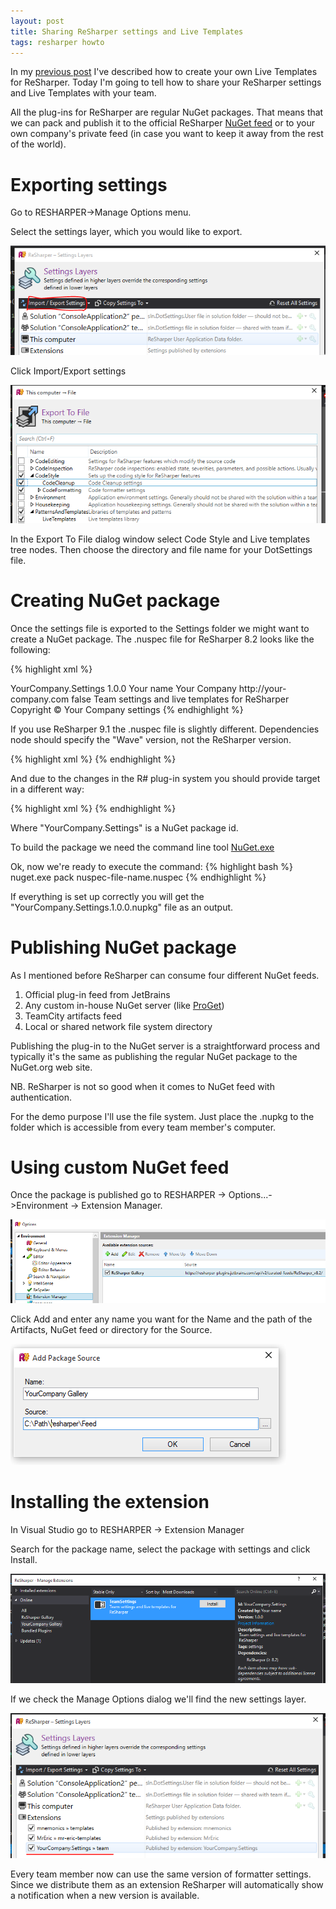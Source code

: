 ```yaml
---
layout: post
title: Sharing ReSharper settings and Live Templates
tags: resharper howto
---
```


In my [previous post](http://asizikov.github.io/2015/06/27/resharper-custom-live-templates) I've described how to create your own Live Templates for ReSharper. Today I'm going to tell how to share your ReSharper settings and Live Templates with your team.

All the plug-ins for ReSharper are regular NuGet packages. That means that we can pack and publish it to the official ReSharper [NuGet feed](https://resharper-plugins.jetbrains.com/packages) or to your own company's private feed (in case you want to keep it away from the rest of the world).

Exporting settings
==================

Go to RESHARPER->Manage Options menu.

Select the settings layer, which you would like to export.

![Manage Options](/images/resharper-settings-plugin/manage-options.png)

Click Import/Export settings

![Export Settings](/images/resharper-settings-plugin/export-settings-and-templates.png)

In the Export To File dialog window select Code Style and Live templates tree nodes. Then choose the directory and file name for your DotSettings file.

Creating NuGet package
======================

Once the settings file is exported to the Settings folder we might want to create a NuGet package. 
The .nuspec file for ReSharper 8.2 looks like the following:

{% highlight xml %}
<?xml version="1.0"?>
<package>
  <metadata>
    <id>YourCompany.Settings</id>
    <version>1.0.0</version>
    <title>TeamSettings</title>
    <authors>Your name</authors>
    <owners>Your Company</owners>
    <projectUrl>http://your-company.com</projectUrl>
    <requireLicenseAcceptance>false</requireLicenseAcceptance>
    <description>
      Team settings and live templates for ReSharper
    </description>
    <copyright>Copyright © Your Company</copyright>
    <dependencies>
      <dependency id="ReSharper" version="8.2" />
    </dependencies>
    <releaseNotes>
    </releaseNotes>
    <tags>settings</tags>
  </metadata>
  <files>
    <file src="..\Settings\" target="ReSharper\v8.2\settings\" />
  </files>
</package> 
{% endhighlight %}

If you use ReSharper 9.1 the .nuspec file is slightly different. Dependencies node should specify the "Wave" version, not the ReSharper version. 

{% highlight xml %}
<dependencies>
      <dependency id="Wave" version="[2.0]" />
</dependencies>
{% endhighlight %}

And due to the changes in the R# plug-in system you should provide target in a different way:

{% highlight xml %}
<files>
    <file src="..\Settings\" 
    target="DotFiles\Extensions\YourCompany.Settings\settings\" />
  </files>
{% endhighlight %}

Where "YourCompany.Settings" is a NuGet package id.

To build the package we need the command line tool [NuGet.exe](http://docs.nuget.org/consume/installing-nuget)

Ok, now we're ready to execute the command:
{% highlight bash %}
nuget.exe pack nuspec-file-name.nuspec
{% endhighlight %}

If everything is set up correctly you will get the "YourCompany.Settings.1.0.0.nupkg" file as an output.

Publishing NuGet package
========================

As I mentioned before ReSharper can consume four different NuGet feeds.

1. Official plug-in feed from JetBrains
2. Any custom in-house NuGet server (like [ProGet](http://inedo.com/proget/overview))
4. TeamCity artifacts feed
3. Local or shared network file system directory

Publishing the plug-in to the NuGet server is a straightforward process and typically it's the same as publishing the regular NuGet package to the NuGet.org web site. 

NB. ReSharper is not so good when it comes to NuGet feed with authentication. 

For the demo purpose I'll use the file system. Just place the .nupkg to the folder which is accessible from every team member's computer.

Using custom NuGet feed
=======================

Once the package is published go to RESHARPER -> Options...->Environment -> Extension Manager.

![Manage Options](/images/resharper-settings-plugin/options-environment.png)

Click Add and enter any name you want for the Name and the path of the Artifacts, NuGet feed or directory for the Source.

![Set up new feed](/images/resharper-settings-plugin/gallery-save.png)

Installing the extension
========================

In Visual Studio go to RESHARPER -> Extension Manager

Search for the package name, select the package with settings and click Install.

![Install the plug-in](/images/resharper-settings-plugin/custom-plug-in.png)

If we check the Manage Options dialog we'll find the new settings layer.

![New settings layer](/images/resharper-settings-plugin/new-settings-layer.png)


Every team member now can use the same version of formatter settings. Since we distribute them as an extension ReSharper will automatically show a notification when a new version is available. 







